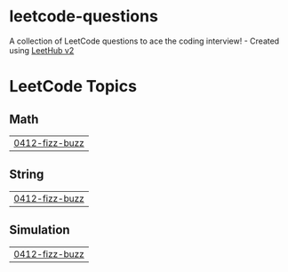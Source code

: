 # leetcode-questions
A collection of LeetCode questions to ace the coding interview! - Created using [LeetHub v2](https://github.com/arunbhardwaj/LeetHub-2.0)

<!---LeetCode Topics Start-->
# LeetCode Topics
## Math
|  |
| ------- |
| [0412-fizz-buzz](https://github.com/naseef-nk/leetcode-questions/tree/master/0412-fizz-buzz) |
## String
|  |
| ------- |
| [0412-fizz-buzz](https://github.com/naseef-nk/leetcode-questions/tree/master/0412-fizz-buzz) |
## Simulation
|  |
| ------- |
| [0412-fizz-buzz](https://github.com/naseef-nk/leetcode-questions/tree/master/0412-fizz-buzz) |
<!---LeetCode Topics End-->